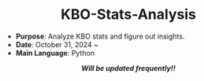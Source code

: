 <div align="center">
  
# KBO-Stats-Analysis

</div>

- **Purpose**: Analyze KBO stats and figure out insights.
- **Date**: October 31, 2024 ~
- **Main Language**: Python

<div align="center">
  
***Will be updated frequently!!***

</div>
